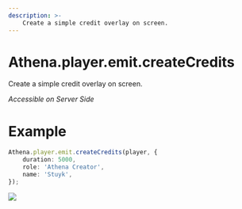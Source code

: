 ```yaml
---
description: >-
    Create a simple credit overlay on screen.
---
```


# Athena.player.emit.createCredits

Create a simple credit overlay on screen.

_Accessible on Server Side_

# Example

```typescript
Athena.player.emit.createCredits(player, {
    duration: 5000,
    role: 'Athena Creator',
    name: 'Stuyk',
});
```

![](https://i.imgur.com/CLX0jjv.jpg)